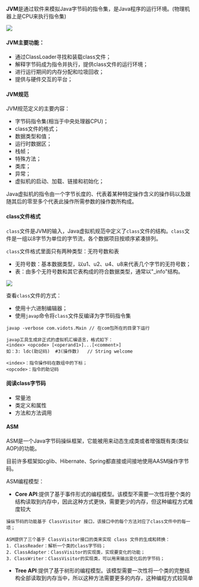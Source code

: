 **JVM**是通过软件来模拟Java字节码的指令集，是Java程序的运行环境。(物理机器上是CPU来执行指令集)

![](D:\Github\StudyNote\assets\jvm-overview.png)



#### JVM主要功能：

* 通过ClassLoader寻找和装载class文件；
* 解释字节码成为指令并执行，提供class文件的运行环境；
* 进行运行期间的内存分配和垃圾回收；
* 提供与硬件交互的平台；



#### JVM规范

JVM规范定义的主要内容：

* 字节码指令集(相当于中央处理器CPU)；
* class文件的格式；
* 数据类型和值；
* 运行时数据区；
* 栈帧；
* 特殊方法；
* 类库；
* 异常；
* 虚拟机的启动、加载、链接和初始化；

Java虚拟机的指令由一个字节长度的、代表着某种特定操作含义的操作码以及跟随其后的零至多个代表此操作所需参数的操作数所构成。

#### class文件格式

`class`文件是JVM的输入，Java虚拟机规范中定义了`class`文件的结构。`class`文件是一组以8字节为单位的字节流，各个数据项目按顺序紧凑排列。



`class`文件格式里面只有两种类型：无符号数和表

* 无符号数：基本数据类型，以u1、u2、u4、u8来代表几个字节的无符号数；
* 表：由多个无符号数和其它表构成的符合数据类型，通常以"_info"结构。

![](D:\Github\StudyNote\assets\jvm-class.png)

查看`class`文件的方式：

* 使用十六进制编辑器；
* 使用`javap`命令将`class`文件反编译为字节码指令集

```
javap -verbose com.vidots.Main // 在com包所在的目录下运行

javap工具生成非正式的虚拟机汇编语言，格式如下：
<index> <opcode> [<operand1>]...[<comment>] 
如：3: ldc(助记码)  #3(操作数)   // String welcome

<index>：指令操作码在数组中的下标；
<opcode>：指令的助记码
```

#### 阅读class字节码

* 常量池
* 类定义和属性
* 方法和方法调用



#### ASM

ASM是一个Java字节码操纵框架，它能被用来动态生成类或者增强既有类(类似AOP)的功能。

目前许多框架如cglib、Hibernate、Spring都直接或间接地使用AASM操作字节码。



ASM编程模型：

* **Core API**:提供了基于事件形式的编程模型。该模型不需要一次性将整个类的结构读取到内存中，因此这种方式更快，需要更少的内存，但这种编程方式难度较大

```
操纵节码的功能基于 ClassVisitor 接口，该接口中的每个方法对应了class文件中的每一项；

ASM提供了三个基于 ClassVisitor接口的类来实现 class 文件的生成和转换：
1. ClassReader：解析一个类的class字节码；
2. ClassAdapter：ClassVisitor的实现类，实现要变化的功能；
3. ClassWriter：ClassVisitor的实现类，可以用来输出变化后的字节码；
```



* **Tree API**:提供了基于树形的编程模型。该模型需要一次性将一个类的完整结构全部读取到内存当中，所以这种方法需要更多的内存，这种编程方式较简单













































